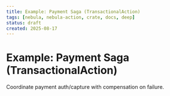 ```yaml
---
title: Example: Payment Saga (TransactionalAction)
tags: [nebula, nebula-action, crate, docs, deep]
status: draft
created: 2025-08-17
---
```


# Example: Payment Saga (TransactionalAction)

Coordinate payment auth/capture with compensation on failure.
